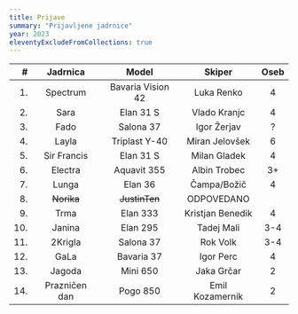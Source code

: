 ```yaml
---
title: Prijave
summary: "Prijavljene jadrnice"
year: 2023
eleventyExcludeFromCollections: true
---
```


| #  | Jadrnica      | Model             | Skiper            | Oseb  |
|---:|:-------------:|:-----------------:|:-----------------:|:-----:|
| 1. | Spectrum      | Bavaria Vision 42 | Luka Renko        |   4   |
| 2. | Sara          | Elan 31 S         | Vlado Kranjc      |   4   |
| 3. | Fado          | Salona 37         | Igor Žerjav       |   ?   |
| 4. | Layla         | Triplast Y-40     | Miran Jelovšek    |   6   |
| 5. | Sir Francis   | Elan 31 S         | Milan Gladek      |   4   |
| 6. | Electra       | Aquavit 355       | Albin Trobec      |   3+  |
| 7. | Lunga         | Elan 36           | Čampa/Božič       |   4   |
| 8. | <del>Norika</del>| <del>JustinTen</del> | ODPOVEDANO  |       |
| 9. | Trma          | Elan 333          | Kristjan Benedik  |   4   |
| 10.| Janina        | Elan 295          | Tadej Mali        |   3-4 |
| 11.| 2Krigla       | Salona 37         | Rok Volk          |   3-4 |
| 12.| GaLa          | Bavaria 37        | Igor Perc         |   4   |
| 13.| Jagoda        | Mini 650          | Jaka Grčar        |   2   |
| 14.| Prazničen dan | Pogo 850          | Emil Kozamernik   |   2   |
